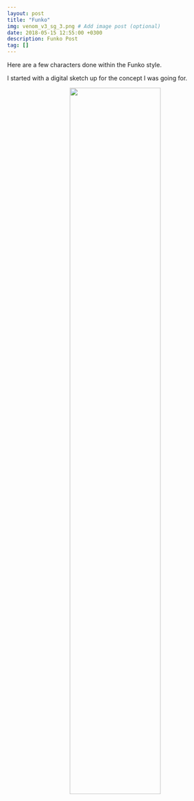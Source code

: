 ```yaml
---
layout: post
title: "Funko"
img: venom_v3_sg_3.png # Add image post (optional)
date: 2018-05-15 12:55:00 +0300
description: Funko Post
tag: []
---
```


Here are a few characters done within the Funko style. 

I started with a digital sketch up for the concept I was going for.

<p align="center">
	<img src="{{ '/assets/img/venom_v3_concept.png' | prepend: site.baseurl }}" alt=""  style="width: 65%; height: 65%"> 
	<!-- <figcaption>Caption</figcaption> -->
</p>
